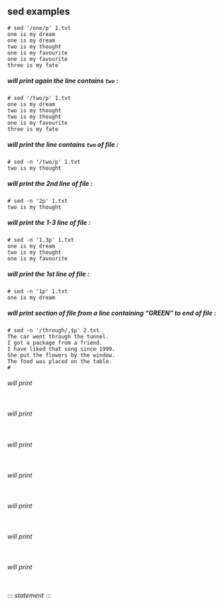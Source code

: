## sed examples

```
# sed '/one/p' 1.txt
one is my dream
one is my dream
two is my thought
one is my favourite
one is my favourite
three is my fate`
```
##### will print again the line contains `two` :
```
# sed '/two/p' 1.txt
one is my dream
two is my thought
two is my thought
one is my favourite
three is my fate
```
##### will print the line contains `two` of file :
```
# sed -n '/two/p' 1.txt
two is my thought
```
##### will print the 2nd line of file :
```
# sed -n '2p' 1.txt
two is my thought
```
##### will print the 1-3 line of file :
```
# sed -n '1,3p' 1.txt
one is my dream
two is my thought
one is my favourite
```
##### will print the 1st line of file :
```
# sed -n '1p' 1.txt
one is my dream
```
##### will print section of file from a line containing “GREEN” to end of file :
```
# sed -n '/through/,$p' 2.txt
The car went through the tunnel.
I got a package from a friend.
I have liked that song since 1999.
She put the flowers by the window.
The food was placed on the table.
#
```
###### will print
```
```
######  will print
```
```
######  will print
```
```
######  will print
```
```
######  will print
```
```
######  will print
```
```
######  will print
```
```
:::
*statement*
:::
